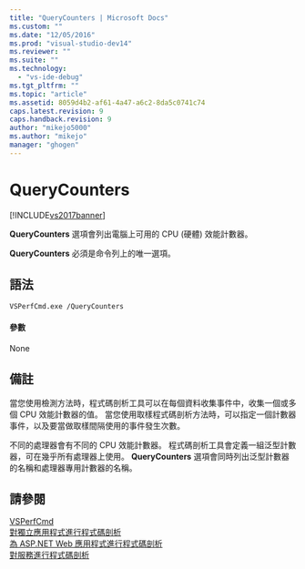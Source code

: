```yaml
---
title: "QueryCounters | Microsoft Docs"
ms.custom: ""
ms.date: "12/05/2016"
ms.prod: "visual-studio-dev14"
ms.reviewer: ""
ms.suite: ""
ms.technology: 
  - "vs-ide-debug"
ms.tgt_pltfrm: ""
ms.topic: "article"
ms.assetid: 8059d4b2-af61-4a47-a6c2-8da5c0741c74
caps.latest.revision: 9
caps.handback.revision: 9
author: "mikejo5000"
ms.author: "mikejo"
manager: "ghogen"
---
```

# QueryCounters
[!INCLUDE[vs2017banner](../code-quality/includes/vs2017banner.md)]

**QueryCounters** 選項會列出電腦上可用的 CPU \(硬體\) 效能計數器。  
  
 **QueryCounters** 必須是命令列上的唯一選項。  
  
## 語法  
  
```  
VSPerfCmd.exe /QueryCounters  
```  
  
#### 參數  
 None  
  
## 備註  
 當您使用檢測方法時，程式碼剖析工具可以在每個資料收集事件中，收集一個或多個 CPU 效能計數器的值。  當您使用取樣程式碼剖析方法時，可以指定一個計數器事件，以及要當做取樣間隔使用的事件發生次數。  
  
 不同的處理器會有不同的 CPU 效能計數器。  程式碼剖析工具會定義一組泛型計數器，可在幾乎所有處理器上使用。  **QueryCounters** 選項會同時列出泛型計數器的名稱和處理器專用計數器的名稱。  
  
## 請參閱  
 [VSPerfCmd](../profiling/vsperfcmd.md)   
 [對獨立應用程式進行程式碼剖析](../profiling/command-line-profiling-of-stand-alone-applications.md)   
 [為 ASP.NET Web 應用程式進行程式碼剖析](../profiling/command-line-profiling-of-aspnet-web-applications.md)   
 [對服務進行程式碼剖析](../profiling/command-line-profiling-of-services.md)